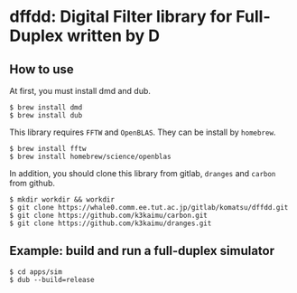 # dffdd: Digital Filter library for Full-Duplex written by D

## How to use

At first, you must install dmd and dub.

~~~~~
$ brew install dmd
$ brew install dub
~~~~~

This library requires `FFTW` and `OpenBLAS`.
They can be install by `homebrew`.

~~~~~
$ brew install fftw
$ brew install homebrew/science/openblas
~~~~~

In addition, you should clone this library from gitlab, `dranges` and `carbon` from github.

~~~~~
$ mkdir workdir && workdir
$ git clone https://whale0.comm.ee.tut.ac.jp/gitlab/komatsu/dffdd.git
$ git clone https://github.com/k3kaimu/carbon.git
$ git clone https://github.com/k3kaimu/dranges.git
~~~~~


## Example: build and run a full-duplex simulator

~~~~
$ cd apps/sim
$ dub --build=release
~~~~
